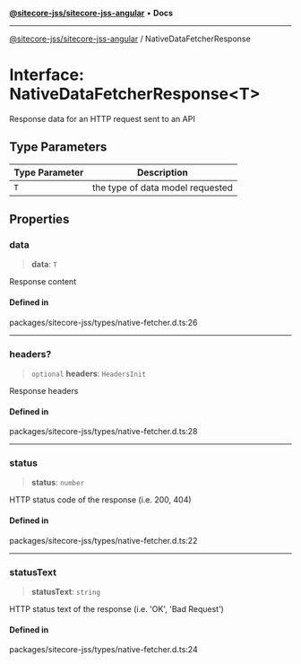 [**@sitecore-jss/sitecore-jss-angular**](../README.md) • **Docs**

***

[@sitecore-jss/sitecore-jss-angular](../README.md) / NativeDataFetcherResponse

# Interface: NativeDataFetcherResponse\<T\>

Response data for an HTTP request sent to an API

## Type Parameters

| Type Parameter | Description |
| ------ | ------ |
| `T` | the type of data model requested |

## Properties

### data

> **data**: `T`

Response content

#### Defined in

packages/sitecore-jss/types/native-fetcher.d.ts:26

***

### headers?

> `optional` **headers**: `HeadersInit`

Response headers

#### Defined in

packages/sitecore-jss/types/native-fetcher.d.ts:28

***

### status

> **status**: `number`

HTTP status code of the response (i.e. 200, 404)

#### Defined in

packages/sitecore-jss/types/native-fetcher.d.ts:22

***

### statusText

> **statusText**: `string`

HTTP status text of the response (i.e. 'OK', 'Bad Request')

#### Defined in

packages/sitecore-jss/types/native-fetcher.d.ts:24
